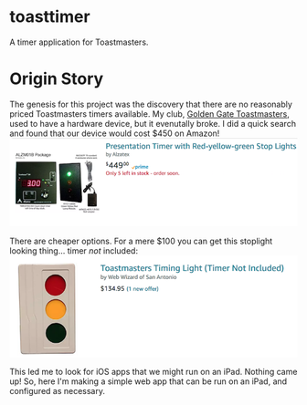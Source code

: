 # toasttimer
A timer application for Toastmasters.

# Origin Story
The genesis for this project was the discovery that there are no reasonably priced Toastmasters timers available. My club, [Golden Gate Toastmasters](https://www.goldengatetoastmasters.com), used to have a hardware device, but it evenutally broke. I did a quick search and found that our device would cost $450 on Amazon!
![An expensive, crappy timer.](https://github.com/akostibas/toasttimer/raw/master/docs/images/crappytimer2.png "An expensive crappy timer")

There are cheaper options. For a mere $100 you can get this stoplight looking thing... timer _not_ included:
![Another crappy timer.](https://github.com/akostibas/toasttimer/raw/master/docs/images/crappytimer1.png "A cheaper crappy non-timer")

This led me to look for iOS apps that we might run on an iPad. Nothing came up! So, here I'm making a simple web app that can be run on an iPad, and configured as necessary.
